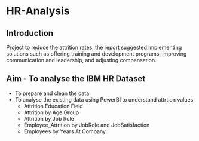 # HR-Analysis
## Introduction
Project to reduce the attrition rates, the report suggested implementing solutions such as offering training and development programs, improving communication and leadership, and adjusting compensation.
## Aim - To analyse the IBM HR Dataset
- To prepare and clean the data
- To analyse the existing data using PowerBI to understand attrtion values
  - Attrition Education Field
  - Attrition by Age Group
  - Attrition by Job Role
  - Employee_Attrition by JobRole and JobSatisfaction
  - Employees by Years At Company
